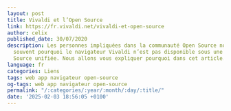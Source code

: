 ```yaml
---
layout: post
title: Vivaldi et l’Open Source
link: https://fr.vivaldi.net/vivaldi-et-open-source
author: celix
published_date: 30/07/2020
description: Les personnes impliquées dans la communauté Open Source nous demandent
  souvent pourquoi le navigateur Vivaldi n’est pas disponible sous une licence Open
  Source unifiée. Nous allons vous expliquer pourquoi dans cet article.
language: fr
categories: Liens
tags: web app navigateur open-source
og-tags: web app navigateur open-source
permalink: "/:categories/:year/:month/:day/:title/"
date: '2025-02-03 18:56:05 +0100'
---
```

